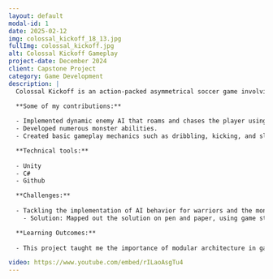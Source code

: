 ```yaml
---
layout: default
modal-id: 1
date: 2025-02-12
img: colossal_kickoff_18_13.jpg
fullImg: colossal_kickoff.jpg
alt: Colossal Kickoff Gameplay
project-date: December 2024
client: Capstone Project
category: Game Development
description: |
  Colossal Kickoff is an action-packed asymmetrical soccer game involving ancient mythology. Created alongside my team for my capstone project, this game challenges players with dynamic AI opponents and strategic gameplay mechanics.

  **Some of my contributions:**
  
  - Implemented dynamic enemy AI that roams and chases the player using state machines.
  - Developed numerous monster abilities.
  - Created basic gameplay mechanics such as dribbling, kicking, and sliding.

  **Technical tools:**
  
  - Unity
  - C#
  - Github

  **Challenges:**
  
  - Tackling the implementation of AI behavior for warriors and the monster.
    - Solution: Mapped out the solution on pen and paper, using game states to decide character behavior dynamically in-game.

  **Learning Outcomes:**
  
  - This project taught me the importance of modular architecture in game development, allowing me to easily add new levels and mechanics without breaking existing functionality.

video: https://www.youtube.com/embed/rILaoAsgTu4
---
```

